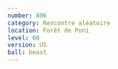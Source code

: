```yaml
---
number: 806
category: Rencontre aléatoire
location: Forêt de Poni
level: 60
version: US
ball: beast
---
```

